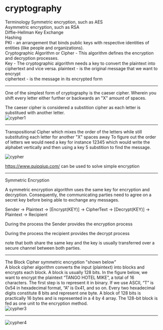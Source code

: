 # cryptography
Terminology
Symmetric encryption, such as AES<br>
Asymmetric encryption, such as RSA<br>
Diffie-Hellman Key Exchange<br>
Hashing<br>
PKI - an arrangement that binds public keys with respective identities of entities (like people and organizations).<br>
Cryptographic Algorithm or Cipher - This algorithm defines the encryption and decryption processes.<br>
Key - The cryptographic algorithm needs a key to convert the plaintext into ciphertext and vice versa.
plaintext - is the original message that we want to encrypt<br>
ciphertext - is the message in its encrypted form<br>

--------------

One of the simplest form of cryptography is the caeser cipher. Wherein you shift every letter either further or backwards an "X" amount of spaces.

The caeser cipher is considered a substition cipher as each letter is substitued with another letter.<br>
![cypher1](https://user-images.githubusercontent.com/105601437/217408704-e69a8bf9-042d-4b12-aef8-80e2c91f7829.png)
<br>

--------------

Transpositional Cipher which mixes the order of the letters while still substituting each letter for another "X" spaces away To figure out the order of letters we would need a key for instance 12345 which would write the alphabet vertically and then using a key 5 substition to find the message. <br>

![cypher](https://user-images.githubusercontent.com/105601437/217408822-68fd7207-bc04-4600-a676-8578b9a6436c.png)
<br>

https://www.quipqiup.com/ can be used to solve simple encryption

--------------


Symmetric Encryption

A symmetric encryption algorithm uses the same key for encryption and decryption. Consequently, the communicating parties need to agree on a secret key before being able to exchange any messages.

Sender -> Plaintext -> [Encrypt(KEY)] -> CipherText -> [Decrypt(KEY)] -> Plaintext -> Recipient

During the process the Sender provides the encryption process

During the process the recipient provides the decrypt process

note that both share the same key and the key is usually transferred over a secure channel between both parties.


--------------
The Block Cipher symmetric encryption "shown below" 
<br>A block cipher algorithm converts the input (plaintext) into blocks and encrypts each block. A block is usually 128 bits. In the figure below, we want to encrypt the plaintext “TANGO HOTEL MIKE”, a total of 16 characters. The first step is to represent it in binary. If we use ASCII, “T” is 0x54 in hexadecimal format, “A” is 0x41, and so on. Every two hexadecimal digits constitute 8 bits and represent one byte. A block of 128 bits is practically 16 bytes and is represented in a 4 by 4 array. The 128-bit block is fed as one unit to the encryption method.<br>
![cypher3](https://user-images.githubusercontent.com/105601437/217410785-c51a1954-ec1d-4b24-8f38-7622184c1511.png)<br>

--------------

![cypher4](https://user-images.githubusercontent.com/105601437/217410816-2af8806b-b450-4f5d-b544-d9b866bdfbd7.png)<br>
